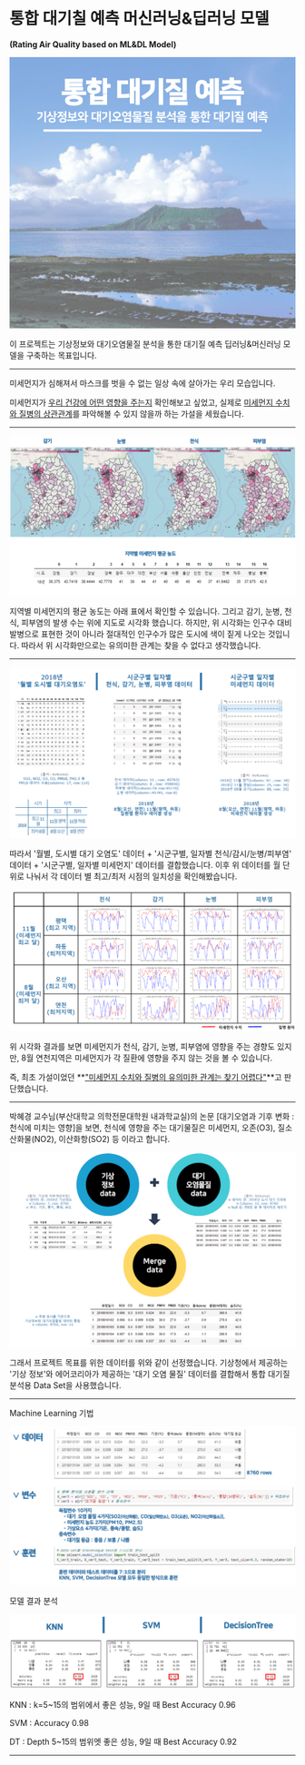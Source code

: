 # 통합 대기칠 예측 머신러닝&딥러닝 모델

**(Rating Air Quality  based on ML&DL Model)**



<img src='./img/fine_dust_img_01.png'>

이 프로젝트는 기상정보와 대기오염물질 분석을 통한 대기질 예측 딥러닝&머신러닝 모델을 구축하는 목표입니다.



<hr>

미세먼지가 심해져서 마스크를 벗을 수 없는 일상 속에 살아가는 우리 모습입니다.

미세먼지가 <u>우리 건강에 어떤 영향을 주는지</u> 확인해보고 싶었고, 실제로 <u>미세먼지 수치와 질병의 상관관계</u>를 파악해볼 수 있지 않을까 하는 가설을 세웠습니다.



<hr>

<img src='./img/fine_dust_img_02.png'>

지역별 미세먼지의 평균 농도는 아래 표에서 확인할 수 있습니다. 그리고 감기, 눈병, 천식, 피부염의 발생 수는 위에 지도로 시각화 했습니다. 하지만, 위 시각화는 인구수 대비 발병으로 표현한 것이 아니라 절대적인 인구수가 많은 도시에 색이 짙게 나오는 것입니다. 따라서 위 시각화만으로는 유의미한 관계는 찾을 수 없다고 생각했습니다.



<hr>

<img src='./img/fine_dust_img_03.png'>

따라서 '월별, 도시별 대기 오염도' 데이터 + '시군구별, 일자별 천식/감시/눈병/피부염' 데이터 + '시군구별, 일자별 미세먼지' 데이터를 결합했습니다. 이후 위 데이터를 월 단위로 나눠서 각 데이터 별 최고/최저 시점의 일치성을 확인해봤습니다.



<img src='./img/fine_dust_img_04.png'>

위 시각화 결과를 보면 미세먼지가 천식, 감기, 눈병, 피부염에 영향을 주는 경향도 있지만, 8월 연천지역은 미세먼지가 각 질환에 영향을 주지 않는 것을 볼 수 있습니다.

즉, 최초 가설이었던 **<u>"미세먼지 수치와 질병의 유의미한 관계는 찾기 어렵다"</u>**고 판단했습니다.



<hr>

박혜경 교수님(부산대학교 의학전문대학원 내과학교실)의 논문 [대기오염과 기후 변화 : 천식에 미치는 영향]을 보면, 천식에 영향을 주는 대기물질은 미세먼지, 오존(O3), 질소산화물(NO2), 이산화항(SO2) 등 이라고 합니다.



<img src='./img/fine_dust_img_05.png'>

그래서 프로젝트 목표를 위한 데이터를 위와 같이 선정했습니다. 기상청에서 제공하는 '기상 정보'와 에어코리아가 제공하는 '대기 오염 물질' 데이터를 결합해서 통합 대기질 분석용 Data Set을 사용했습니다.



<hr>

Machine Learning 기법



<img src='./img/fine_dust_img_06.png'>



모델 결과 분석

<img src='./img/fine_dust_img_07.png'>

KNN : k=5~15의 범위에서 좋은 성능, 9일 때 Best Accuracy 0.96

SVM : Accuracy 0.98

DT : Depth 5~15의 범위엣 좋은 성능, 9일 때 Best Accuracy 0.92



<hr>

